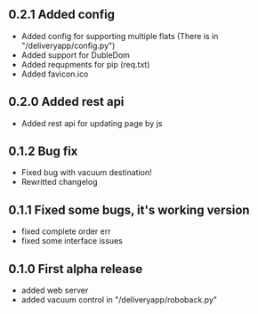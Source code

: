 ## 0.2.1 Added config

- Added config for supporting multiple flats (There is in "/deliveryapp/config.py")
- Added support for DubleDom
- Added requpments for pip (req.txt)
- Added favicon.ico



## 0.2.0 Added rest api

- Added rest api for updating page by js



## 0.1.2 Bug fix

- Fixed bug with vacuum destination!
- Rewritted changelog



## 0.1.1 Fixed some bugs, it's working version

- fixed complete order err
- fixed some interface issues



## 0.1.0 First alpha release

-   added web server
-   added vacuum control in "/deliveryapp/roboback.py"

